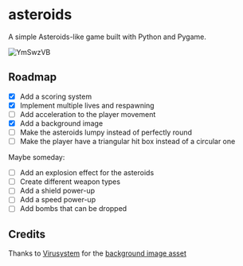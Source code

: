 # asteroids

A simple Asteroids-like game built with Python and Pygame.

![YmSwzVB](https://github.com/user-attachments/assets/f4152b77-7439-4838-91fc-c004202a92f4)


## Roadmap

- [x] Add a scoring system
- [x] Implement multiple lives and respawning
- [ ] Add acceleration to the player movement
- [x] Add a background image
- [ ] Make the asteroids lumpy instead of perfectly round
- [ ] Make the player have a triangular hit box instead of a circular one

Maybe someday:

- [ ] Add an explosion effect for the asteroids
- [ ] Create different weapon types
- [ ] Add a shield power-up
- [ ] Add a speed power-up
- [ ] Add bombs that can be dropped

## Credits

Thanks to [Virusystem](https://virusystem.itch.io/) for the [background image asset](https://virusystem.itch.io/background-space)
